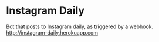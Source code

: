 # Instagram Daily

Bot that posts to Instagram daily, as triggered by a webhook. 
http://instagram-daily.herokuapp.com
